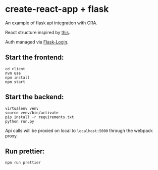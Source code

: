 # create-react-app + flask
An example of flask api integration with CRA.

React structure inspired by [this](http://lucasmreis.github.io/blog/simple-react-patterns/).

Auth managed via [Flask-Login](https://github.com/maxcountryman/flask-login).

## Start the frontend:
```
cd client
nvm use
npm install
npm start
```
## Start the backend:
```
virtualenv venv
source venv/bin/activate
pip install -r requirements.txt
python run.py
```
Api calls will be proxied on local to `localhost:5000` through the webpack proxy.

## Run prettier:
```
npm run prettier
```
